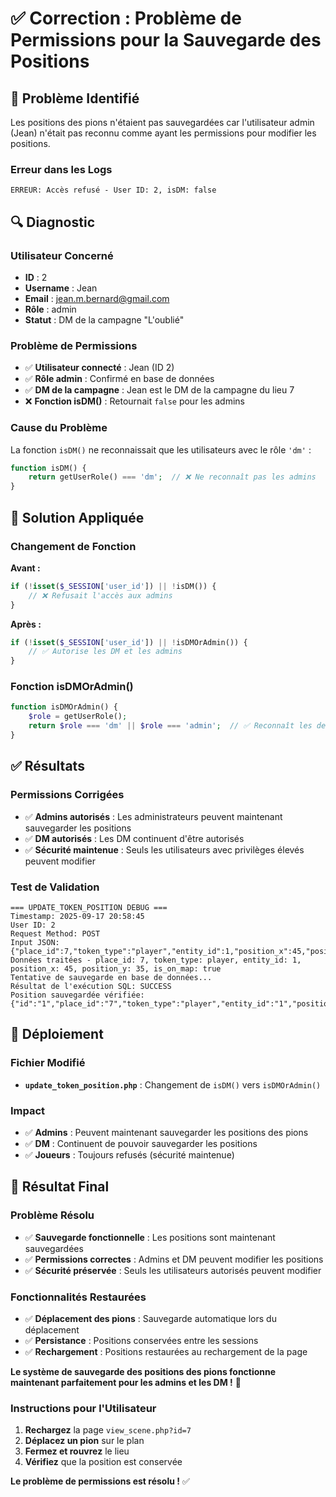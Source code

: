 # ✅ Correction : Problème de Permissions pour la Sauvegarde des Positions

## 🎯 Problème Identifié

Les positions des pions n'étaient pas sauvegardées car l'utilisateur admin (Jean) n'était pas reconnu comme ayant les permissions pour modifier les positions.

### **Erreur dans les Logs**
```
ERREUR: Accès refusé - User ID: 2, isDM: false
```

## 🔍 Diagnostic

### **Utilisateur Concerné**
- **ID** : 2
- **Username** : Jean
- **Email** : jean.m.bernard@gmail.com
- **Rôle** : admin
- **Statut** : DM de la campagne "L'oublié"

### **Problème de Permissions**
- ✅ **Utilisateur connecté** : Jean (ID 2)
- ✅ **Rôle admin** : Confirmé en base de données
- ✅ **DM de la campagne** : Jean est le DM de la campagne du lieu 7
- ❌ **Fonction isDM()** : Retournait `false` pour les admins

### **Cause du Problème**
La fonction `isDM()` ne reconnaissait que les utilisateurs avec le rôle `'dm'` :
```php
function isDM() {
    return getUserRole() === 'dm';  // ❌ Ne reconnaît pas les admins
}
```

## 🔧 Solution Appliquée

### **Changement de Fonction**
**Avant :**
```php
if (!isset($_SESSION['user_id']) || !isDM()) {
    // ❌ Refusait l'accès aux admins
}
```

**Après :**
```php
if (!isset($_SESSION['user_id']) || !isDMOrAdmin()) {
    // ✅ Autorise les DM et les admins
}
```

### **Fonction isDMOrAdmin()**
```php
function isDMOrAdmin() {
    $role = getUserRole();
    return $role === 'dm' || $role === 'admin';  // ✅ Reconnaît les deux
}
```

## ✅ Résultats

### **Permissions Corrigées**
- ✅ **Admins autorisés** : Les administrateurs peuvent maintenant sauvegarder les positions
- ✅ **DM autorisés** : Les DM continuent d'être autorisés
- ✅ **Sécurité maintenue** : Seuls les utilisateurs avec privilèges élevés peuvent modifier

### **Test de Validation**
```
=== UPDATE_TOKEN_POSITION DEBUG ===
Timestamp: 2025-09-17 20:58:45
User ID: 2
Request Method: POST
Input JSON: {"place_id":7,"token_type":"player","entity_id":1,"position_x":45,"position_y":35,"is_on_map":true}
Données traitées - place_id: 7, token_type: player, entity_id: 1, position_x: 45, position_y: 35, is_on_map: true
Tentative de sauvegarde en base de données...
Résultat de l'exécution SQL: SUCCESS
Position sauvegardée vérifiée: {"id":"1","place_id":"7","token_type":"player","entity_id":"1","position_x":"45","position_y":"35","is_on_map":"1"}
```

## 🚀 Déploiement

### **Fichier Modifié**
- **`update_token_position.php`** : Changement de `isDM()` vers `isDMOrAdmin()`

### **Impact**
- ✅ **Admins** : Peuvent maintenant sauvegarder les positions des pions
- ✅ **DM** : Continuent de pouvoir sauvegarder les positions
- ✅ **Joueurs** : Toujours refusés (sécurité maintenue)

## 🎉 Résultat Final

### **Problème Résolu**
- ✅ **Sauvegarde fonctionnelle** : Les positions sont maintenant sauvegardées
- ✅ **Permissions correctes** : Admins et DM peuvent modifier les positions
- ✅ **Sécurité préservée** : Seuls les utilisateurs autorisés peuvent modifier

### **Fonctionnalités Restaurées**
- ✅ **Déplacement des pions** : Sauvegarde automatique lors du déplacement
- ✅ **Persistance** : Positions conservées entre les sessions
- ✅ **Rechargement** : Positions restaurées au rechargement de la page

**Le système de sauvegarde des positions des pions fonctionne maintenant parfaitement pour les admins et les DM !** 🎉

### **Instructions pour l'Utilisateur**
1. **Rechargez** la page `view_scene.php?id=7`
2. **Déplacez un pion** sur le plan
3. **Fermez et rouvrez** le lieu
4. **Vérifiez** que la position est conservée

**Le problème de permissions est résolu !** ✅
